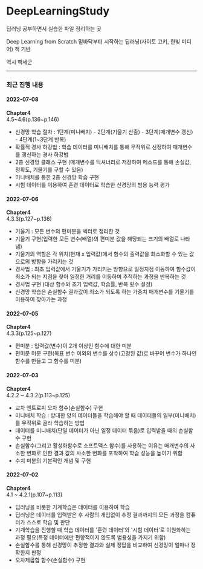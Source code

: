 # DeepLearningStudy

딥러닝 공부하면서 실습한 파일 정리하는 곳

Deep Learning from Scratch 밑바닥부터 시작하는 딥러닝(사이토 고키, 한빛 미디어) 책 기반

역시 빡세군

******

### 최근 진행 내용

#### 2022-07-08
**Chapter4**\
4.5~4.6(p.136~p.146)
- 신경망 학습 절차 : 1단계(미니배치) - 2단계(기울기 산출) - 3단계(매개변수 갱신) - 4단계(1~3단계 반복)
- 확률적 경사 하강법 : 학습 데이터를 미니배치를 통해 무작위로 선정하여 매개변수를 갱신하는 경사 하강법
- 2층 신경망 클래스 구현 (매개변수를 딕셔너리로 저장하여 메소드를 통해 손실값, 정확도, 기울기를 구할 수 있음)
- 미니배치를 통한 2층 신경망 학습 구현
- 시험 데이터를 이용하여 훈련 데이터로 학습한 신경망의 범용 능력 평가

#### 2022-07-06
**Chapter4**\
4.3.3(p.127~p.136)
- 기울기 : 모든 변수의 편미분을 벡터로 정리한 것
- 기울기 구현(입력한 모든 변수(배열)의 편미분 값을 해당되는 크기의 배열로 나타냄)
- 기울기의 역할은 각 위치(현재 x 입력값)에서 함수의 출력값을 최소화할 수 있는 값으로의 방향을 가리키는 것
- 경사법 : 최초 입력값에서 기울기가 가리키는 방향으로 일정지점 이동하여 함수값이 최소가 되는 지점을 찾아 일정한 거리를 이동하며 추적하는 과정을 반복하는 것
- 경사법 구현 (대상 함수와 초기 입력값, 학습률, 반복 횟수 설정)
- 신경망 학습은 손실함수 결과값이 최소가 되도록 하는 가중치 매개변수를 기울기를 이용하여 찾아가는 과정

#### 2022-07-05
**Chapter4**\
4.3.3(p.125~p.127)
- 편미분 : 입력값(변수)이 2개 이상인 함수에 대한 미분
- 편미분 미분 구현(목표 변수 이외의 변수를 상수(고정된 값)로 바꾸어 변수가 하나인 함수를 만들고 그 함수를 미분)


#### 2022-07-03
**Chapter4**\
4.2.2 ~ 4.3.2(p.113~p.125)
- 교차 엔트로피 오차 함수(손실함수) 구현
- 미니배치 학습 : 방대한 양의 데이터들을 학습해야 할 때 데이터들의 일부(미니배치)를 무작위로 골라 학습하는 방법
- 데이터를 미니배치(단일 데이터가 아닌 일정 데이터 묶음)로 입력받을 때의 손실함수 구현
- 손실함수(그리고 활성화함수로 소프트맥스 함수)를 사용하는 이유는 매개변수의 사소한 변화로 인한 결과 값의 사소한 변화를 포착하여 학습 성능을 높이기 위함
- 수치 미분의 기본적인 개념 및 구현


#### 2022-07-02
**Chapter4**\
4.1 ~ 4.2.1(p.107~p.113)
- 딥러닝을 비롯한 기계학습은 데이터를 이용하여 학습
- 딥러닝은 데이터를 입력받은 후 사람의 개입없이 추정 결과까지의 모든 과정을 컴퓨터가 스스로 학습 및 판단
- 기계학습을 진행할 때 학습 데이터를 '훈련 데이터'와 '시험 데이터'로 이원화하는 과정 필요(특정 데이터에만 편향적이지 않도록 범용성을 가지기 위함)
- 손실함수를 통해 신경망이 추정한 결과와 실제 정답을 비교하여 신경망이 얼마나 정확한지 판정
- 오차제곱합 함수(손실함수) 구현






